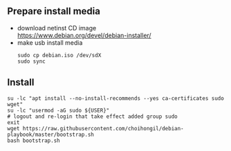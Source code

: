 ## Prepare install media
- download netinst CD image  
  https://www.debian.org/devel/debian-installer/
- make usb install media
  ```
  sudo cp debian.iso /dev/sdX
  sudo sync
  ```
## Install
```
su -lc "apt install --no-install-recommends --yes ca-certificates sudo wget"
su -lc "usermod -aG sudo ${USER}"
# logout and re-login that take effect added group sudo
exit
wget https://raw.githubusercontent.com/choihongil/debian-playbook/master/bootstrap.sh
bash bootstrap.sh
```
